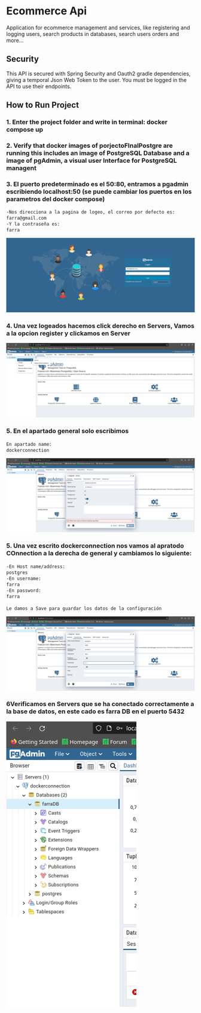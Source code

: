 # Ecommerce Api

Application for ecommerce management and services, like registering and logging users,
search products in databases, search users orders and more...

## Security

This API is secured with Spring Security and Oauth2 gradle dependencies, giving a temporal Json Web Token to the user.
You must be logged in the API to use their endpoints.

## How to Run Project

 ### 1. Enter the project folder and write in terminal: docker compose up
### 2. Verify that docker images of porjectoFInalPostgre are running this includes an image of PostgreSQL Database and a image of pgAdmin, a visual user Interface for PostgreSQL managent
###    3. El puerto predeterminado es el 50:80, entramos a pgadmin escribiendo localhost:50 (se puede cambiar los puertos en los parametros del docker compose)
    -Nos direcciona a la pagina de logeo, el correo por defecto es:
    farra@gmail.com
    -Y la contraseña es:
    farra
![](readmeImages/captura1.png)

###   4. Una vez logeados hacemos click derecho en Servers, Vamos a la opcion register y clickamos en Server
![](readmeImages/captura2.png)

### 5. En el apartado general solo escribimos
    En apartado name:
    dockerconnection
![](readmeImages/captura3.png)

### 5. Una vez escrito dockerconnection nos vamos al apratodo COnnection a la derecha de general y cambiamos lo siguiente:
    -En Host name/address:
    postgres
    -En username:
    farra
    -En password:
    farra

    Le damos a Save para guardar los datos de la configuración
![](readmeImages/captura4.png)

### 6Verificamos en Servers que se ha conectado correctamente a la base de datos, en este cado es farra DB en el puerto 5432
![](readmeImages/captura5.png)


